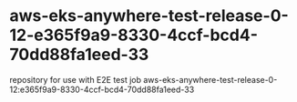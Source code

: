 # aws-eks-anywhere-test-release-0-12-e365f9a9-8330-4ccf-bcd4-70dd88fa1eed-33
repository for use with E2E test job aws-eks-anywhere-test-release-0-12:e365f9a9-8330-4ccf-bcd4-70dd88fa1eed-33
